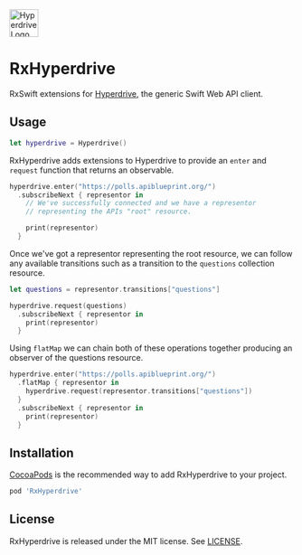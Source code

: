 <img src="https://raw.githubusercontent.com/the-hypermedia-project/Hyperdrive/master/Hyperdrive.png" width=51 height=49 alt="Hyperdrive Logo" />

# RxHyperdrive

RxSwift extensions for [Hyperdrive](https://github.com/the-hypermedia-project/Hyperdrive), the generic Swift Web API client.

## Usage

```swift
let hyperdrive = Hyperdrive()
```

RxHyperdrive adds extensions to Hyperdrive to provide an `enter` and
`request` function that returns an observable.

```swift
hyperdrive.enter("https://polls.apiblueprint.org/")
  .subscribeNext { representor in
    // We've successfully connected and we have a representor
    // representing the APIs "root" resource.

    print(representor)
  }
```

Once we've got a representor representing the root resource, we can follow
any available transitions such as a transition to the `questions`
collection resource.

```swift
let questions = representor.transitions["questions"]

hyperdrive.request(questions)
  .subscribeNext { representor in
    print(representor)
  }
```

Using `flatMap` we can chain both of these operations together producing
an observer of the questions resource.

```swift
hyperdrive.enter("https://polls.apiblueprint.org/")
  .flatMap { representor in
    hyperdrive.request(representor.transitions["questions"])
  }
  .subscribeNext { representor in
    print(representor)
  }
```

## Installation

[CocoaPods](http://cocoapods.org) is the recommended way to add RxHyperdrive
to your project.

```ruby
pod 'RxHyperdrive'
```

## License

RxHyperdrive is released under the MIT license. See [LICENSE](LICENSE).


